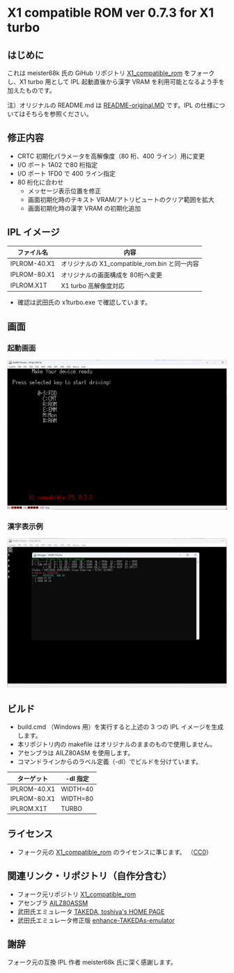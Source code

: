 #  X1 compatible ROM ver 0.7.3 for X1 turbo

## はじめに

これは meister68k 氏の GiHub リポジトリ 
[X1_compatible_rom](https://github.com/meister68k/X1_compatible_rom)
をフォークし、X1 turbo 用として IPL 起動直後から漢字 VRAM を利用可能となるよう手を加えたものです。

注）オリジナルの README.md は [README-original.MD](README-original.MD) です。IPL の仕様についてはそちらを参照ください。

## 修正内容

- CRTC 初期化パラメータを高解像度（80 桁、400 ライン）用に変更
- I/O ポート 1A02 で80 桁指定
- I/O ポート 1FD0 で 400 ライン指定
- 80 桁化に合わせ
    - メッセージ表示位置を修正
    - 画面初期化時のテキスト VRAM/アトリビュートのクリア範囲を拡大
    - 画面初期化時の漢字 VRAM の初期化追加

##  IPL イメージ

| ファイル名   | 内容                                          |
| --           | --                                            |
| IPLROM-40.X1 | オリジナルの X1_compatible_rom.bin と同一内容 |
| IPLROM-80.X1 | オリジナルの画面構成を 80桁へ変更             |
| IPLROM.X1T   | X1 turbo 高解像度対応                         |

- 確認は武田氏の x1turbo.exe で確認しています。

## 画面

### 起動画面

![screen.png](screen.png)

### 漢字表示例

![kanji.png](kanji.png)

## ビルド

- build.cmd （Windows 用）を実行すると上述の 3 つの  IPL イメージを生成します。
- 本リポジトリ内の makefile はオリジナルのままのもので使用しません。
- アセンブラは AILZ80ASM を使用します。
- コマンドラインからのラベル定義（-dl）でビルドを分けています。

| ターゲット    | -dl 指定 |
| --            | --       |
| IPLROM-40.X1  | WIDTH=40 |
| IPLROM-80.X1  | WIDTH=80 |
| IPLROM.X1T    | TURBO    |

## ライセンス

- フォーク元の [X1_compatible_rom](https://github.com/meister68k/X1_compatible_rom) のライセンスに準じます。
（[CC0](https://creativecommons.org/publicdomain/zero/1.0/deed.ja)）

## 関連リンク・リポジトリ（自作分含む）

- フォーク元リポジトリ [X1_compatible_rom](https://github.com/meister68k/X1_compatible_rom)
- アセンブラ [AILZ80ASSM](https://github.com/AILight/AILZ80ASM)
- 武田氏エミュレータ [TAKEDA, toshiya's HOME PAGE](http://takeda-toshiya.my.coocan.jp/)
- 武田氏エミュレータ修正版 [enhance-TAKEDAs-emulator](https://github.com/dogatana/enhance-TAKEDAs-emulator)

## 謝辞

フォーク元の互換 IPL 作者 meister68k 氏に深く感謝します。


